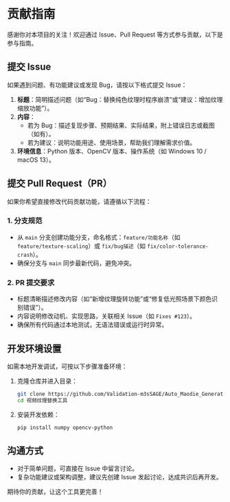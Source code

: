 # 贡献指南

感谢你对本项目的关注！欢迎通过 Issue、Pull Request 等方式参与贡献，以下是参与指南。


## 提交 Issue

如果遇到问题、有功能建议或发现 Bug，请按以下格式提交 Issue：

1. **标题**：简明描述问题（如“Bug：替换纯色纹理时程序崩溃”或“建议：增加纹理缩放功能”）。
2. **内容**：
   - 若为 Bug：描述复现步骤、预期结果、实际结果，附上错误日志或截图（如有）。
   - 若为建议：说明功能用途、使用场景，帮助我们理解需求价值。
3. **环境信息**：Python 版本、OpenCV 版本、操作系统（如 Windows 10 / macOS 13）。


## 提交 Pull Request（PR）

如果你希望直接修改代码贡献功能，请遵循以下流程：

### 1. 分支规范
- 从 `main` 分支创建功能分支，命名格式：`feature/功能名称`（如 `feature/texture-scaling`）或 `fix/bug描述`（如 `fix/color-tolerance-crash`）。
- 确保分支与 `main` 同步最新代码，避免冲突。

### 2. PR 提交要求
- 标题清晰描述修改内容（如“新增纹理旋转功能”或“修复低光照场景下颜色识别错误”）。
- 内容说明修改动机、实现思路，关联相关 Issue（如 `Fixes #123`）。
- 确保所有代码通过本地测试，无语法错误或运行时异常。


## 开发环境设置

如需本地开发调试，可按以下步骤准备环境：

1. 克隆仓库并进入目录：
   ```bash
   git clone https://github.com/Validation-m3sSAGE/Auto_Maodie_Generator.git
   cd 视频纹理替换工具
   ```

2. 安装开发依赖：
   ```bash
   pip install numpy opencv-python
   ```


## 沟通方式

- 对于简单问题，可直接在 Issue 中留言讨论。
- 复杂功能建议或架构调整，建议先创建 Issue 发起讨论，达成共识后再开发。

期待你的贡献，让这个工具更完善！